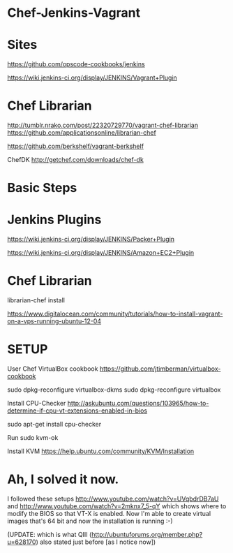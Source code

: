 
Chef-Jenkins-Vagrant
====================


Sites
===============

https://github.com/opscode-cookbooks/jenkins


https://wiki.jenkins-ci.org/display/JENKINS/Vagrant+Plugin


Chef Librarian
===============
http://tumblr.nrako.com/post/22320729770/vagrant-chef-librarian
https://github.com/applicationsonline/librarian-chef


https://github.com/berkshelf/vagrant-berkshelf

ChefDK
 http://getchef.com/downloads/chef-dk

Basic Steps
===============


Jenkins Plugins
===============
https://wiki.jenkins-ci.org/display/JENKINS/Packer+Plugin

https://wiki.jenkins-ci.org/display/JENKINS/Amazon+EC2+Plugin


Chef Librarian
===============

librarian-chef install 


https://www.digitalocean.com/community/tutorials/how-to-install-vagrant-on-a-vps-running-ubuntu-12-04


SETUP
===============

User Chef VirtualBox cookbook
https://github.com/jtimberman/virtualbox-cookbook


sudo dpkg-reconfigure virtualbox-dkms
sudo dpkg-reconfigure virtualbox


Install CPU-Checker 
http://askubuntu.com/questions/103965/how-to-determine-if-cpu-vt-extensions-enabled-in-bios

sudo apt-get install cpu-checker

Run 
sudo kvm-ok

Install KVM
https://help.ubuntu.com/community/KVM/Installation



Ah, I solved it now.
===============
I followed these setups
http://www.youtube.com/watch?v=UVqbdrDB7aU
and
http://www.youtube.com/watch?v=2mknx7_5-qY
which shows where to modify the BIOS so that VT-X is enabled. Now I'm able to create virtual images that's 64 bit and now the installation is running :-)

(UPDATE: which is what QIII (http://ubuntuforums.org/member.php?u=628170) also stated just before [as I notice now])



